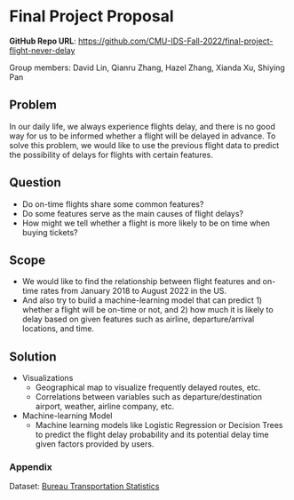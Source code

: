 # Final Project Proposal

**GitHub Repo URL**: https://github.com/CMU-IDS-Fall-2022/final-project-flight-never-delay

Group members: David Lin, Qianru Zhang, Hazel Zhang, Xianda Xu, Shiying Pan

## Problem
In our daily life, we always experience flights delay, and there is no good way for us to be informed whether a flight will be delayed in advance. To solve this problem, we would like to use the previous flight data to predict the possibility of delays for flights with certain features. 

## Question
* Do on-time flights share some common features?
* Do some features serve as the main causes of flight delays?
* How might we tell whether a flight is more likely to be on time when buying tickets?

## Scope
* We would like to find the relationship between flight features and on-time rates from January 2018 to August 2022 in the US.
* And also try to build a machine-learning model that can predict 1) whether a flight will be on-time or not, and 2) how much it is likely to delay based on given features such as airline, departure/arrival locations, and time.

## Solution
* Visualizations
	* Geographical map to visualize frequently delayed routes, etc.
	* Correlations between variables such as departure/destination airport, weather, airline company, etc.
* Machine-learning Model
	* Machine learning models like Logistic Regression or Decision Trees to predict the flight delay probability and its potential delay time given factors provided by users.


### Appendix
Dataset: [Bureau Transportation Statistics](https://www.transtats.bts.gov/DL_SelectFields.aspx?gnoyr_VQ=FGK&QO_fu146_anzr=b0-gvzr)
